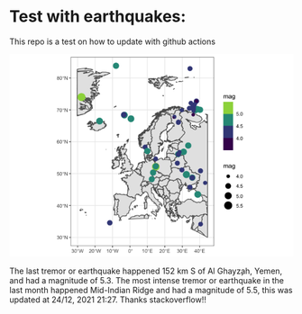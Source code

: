 <!-- README.md is generated from README.Rmd. Please edit that file -->

Test with earthquakes:
======================

This repo is a test on how to update with github actions

![](man/figures/README-unnamed-chunk-2-1.png)

The last tremor or earthquake happened 152 km S of Al Ghayz̧ah, Yemen,
and had a magnitude of 5.3. The most intense tremor or earthquake in the
last month happened Mid-Indian Ridge and had a magnitude of 5.5, this
was updated at 24/12, 2021 21:27. Thanks stackoverflow!!
